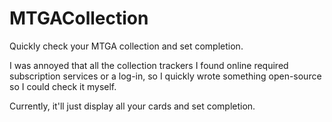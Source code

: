 # MTGACollection

Quickly check your MTGA collection and set completion.

I was annoyed that all the collection trackers I found online required subscription services or a log-in, so I quickly wrote something open-source so I could check it myself.

Currently, it'll just display all your cards and set completion.
